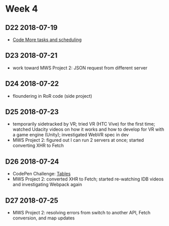 # Week 4

## D22 2018-07-19

- [Code More tasks and scheduling](https://docs.google.com/document/d/1_f-TxusysfOBnn-JFQfDvuNnx0c9s8x4ISWhnn33PHI)

## D23 2018-07-21

- work toward MWS Project 2: JSON request from different server

## D24 2018-07-22

- floundering in RoR code (side project)

## D25 2018-07-23

- temporarily sidetracked by VR; tried VR (HTC Vive) for the first time; watched Udacity videos on how it works and how to develop for VR with a game engine (Unity); investigated WebVR spec in dev
- MWS Project 2: figured out I can run 2 servers at once; started converting XHR to Fetch

## D26 2018-07-24

- CodePen Challenge: [Tables](https://codepen.io/digilou/pen/oMwzdR)
- MWS Project 2: converted XHR to Fetch; started re-watching IDB videos and investigating Webpack again

## D27 2018-07-25

- MWS Project 2: resolving errors from switch to another API, Fetch conversion, and map updates
